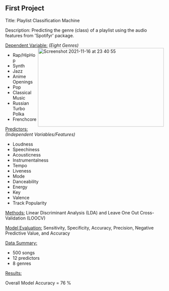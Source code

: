 
## First Project

Title: Playlist Classification Machine

Description: Predicting the genre (class) of a playlist using the audio features from 'Spotifyr' package.

<ins>Dependent Variable:</ins> _(Eight Genres)_  
<img align="right" width="400" height="250" alt="Screenshot 2021-11-16 at 23 40 55" src="https://user-images.githubusercontent.com/94328819/142458770-df63329f-2953-48ad-b035-9ef46c0b9401.png">
- Rap/HipHop
- Synth
- Jazz
- Anime Openings
- Pop
- Classical Music
- Russian Turbo Polka
- Frenchcore

<ins>Predictors:</ins> _(Independent Variables/Features)_
- Loudness
- Speechiness
- Acousticness
- Instrumentalness
- Tempo
- Liveness
- Mode
- Danceability
- Energy
- Key
- Valence
- Track Popularity

<ins>Methods:</ins> 
Linear Discriminant Analysis (LDA) and Leave One Out Cross-Validation (LOOCV)

<ins>Model Evaluation:</ins> 
Sensitivity, Specificity, Accuracy, Precision, Negative Predictive Value, and Accuracy 

<ins>Data Summary:</ins> 
- 500 songs
- 12 predictors
- 8 genres

<ins>Results:</ins> 

Overall Model Accuracy = 76 %



